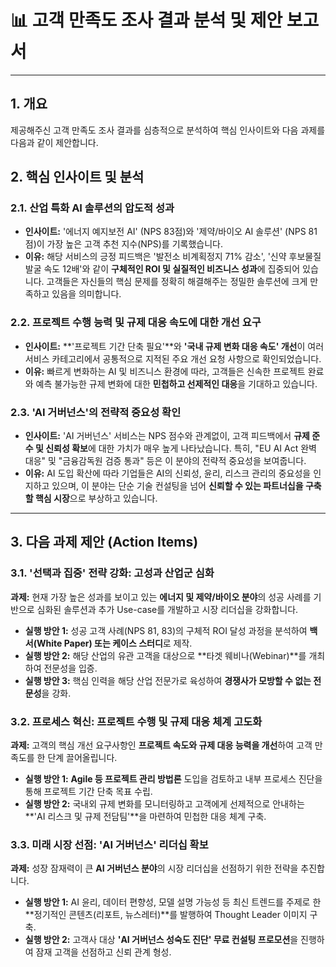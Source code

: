 # 📊 고객 만족도 조사 결과 분석 및 제안 보고서

---

## 1. 개요
제공해주신 고객 만족도 조사 결과를 심층적으로 분석하여 핵심 인사이트와 다음 과제를 다음과 같이 제안합니다.

## 2. 핵심 인사이트 및 분석

### 2.1. 산업 특화 AI 솔루션의 압도적 성과
* **인사이트:** '에너지 예지보전 AI' (NPS 83점)와 '제약/바이오 AI 솔루션' (NPS 81점)이 가장 높은 고객 추천 지수(NPS)를 기록했습니다.
* **이유:** 해당 서비스의 긍정 피드백은 '발전소 비계획정지 71% 감소', '신약 후보물질 발굴 속도 12배'와 같이 **구체적인 ROI 및 실질적인 비즈니스 성과**에 집중되어 있습니다. 고객들은 자신들의 핵심 문제를 정확히 해결해주는 정밀한 솔루션에 크게 만족하고 있음을 의미합니다.

### 2.2. 프로젝트 수행 능력 및 규제 대응 속도에 대한 개선 요구
* **인사이트:** **'프로젝트 기간 단축 필요'**와 **'국내 규제 변화 대응 속도' 개선**이 여러 서비스 카테고리에서 공통적으로 지적된 주요 개선 요청 사항으로 확인되었습니다.
* **이유:** 빠르게 변화하는 AI 및 비즈니스 환경에 따라, 고객들은 신속한 프로젝트 완료와 예측 불가능한 규제 변화에 대한 **민첩하고 선제적인 대응**을 기대하고 있습니다.

### 2.3. 'AI 거버넌스'의 전략적 중요성 확인
* **인사이트:** 'AI 거버넌스' 서비스는 NPS 점수와 관계없이, 고객 피드백에서 **규제 준수 및 신뢰성 확보**에 대한 가치가 매우 높게 나타났습니다. 특히, "EU AI Act 완벽 대응" 및 "금융감독원 검증 통과" 등은 이 분야의 전략적 중요성을 보여줍니다.
* **이유:** AI 도입 확산에 따라 기업들은 AI의 신뢰성, 윤리, 리스크 관리의 중요성을 인지하고 있으며, 이 분야는 단순 기술 컨설팅을 넘어 **신뢰할 수 있는 파트너십을 구축할 핵심 시장**으로 부상하고 있습니다.

---

## 3. 다음 과제 제안 (Action Items)

### 3.1. '선택과 집중' 전략 강화: 고성과 산업군 심화
**과제:** 현재 가장 높은 성과를 보이고 있는 **에너지 및 제약/바이오 분야**의 성공 사례를 기반으로 심화된 솔루션과 추가 Use-case를 개발하고 시장 리더십을 강화합니다.
* **실행 방안 1:** 성공 고객 사례(NPS 81, 83)의 구체적 ROI 달성 과정을 분석하여 **백서(White Paper) 또는 케이스 스터디**로 제작.
* **실행 방안 2:** 해당 산업의 유관 고객을 대상으로 **타겟 웨비나(Webinar)**를 개최하여 전문성을 입증.
* **실행 방안 3:** 핵심 인력을 해당 산업 전문가로 육성하여 **경쟁사가 모방할 수 없는 전문성**을 강화.

### 3.2. 프로세스 혁신: 프로젝트 수행 및 규제 대응 체계 고도화
**과제:** 고객의 핵심 개선 요구사항인 **프로젝트 속도와 규제 대응 능력을 개선**하여 고객 만족도를 한 단계 끌어올립니다.
* **실행 방안 1:** **Agile 등 프로젝트 관리 방법론** 도입을 검토하고 내부 프로세스 진단을 통해 프로젝트 기간 단축 목표 수립.
* **실행 방안 2:** 국내외 규제 변화를 모니터링하고 고객에게 선제적으로 안내하는 **'AI 리스크 및 규제 전담팀'**을 마련하여 민첩한 대응 체계 구축.

### 3.3. 미래 시장 선점: 'AI 거버넌스' 리더십 확보
**과제:** 성장 잠재력이 큰 **AI 거버넌스 분야**의 시장 리더십을 선점하기 위한 전략을 추진합니다.
* **실행 방안 1:** AI 윤리, 데이터 편향성, 모델 설명 가능성 등 최신 트렌드를 주제로 한 **정기적인 콘텐츠(리포트, 뉴스레터)**를 발행하여 Thought Leader 이미지 구축.
* **실행 방안 2:** 고객사 대상 **'AI 거버넌스 성숙도 진단' 무료 컨설팅 프로모션**을 진행하여 잠재 고객을 선점하고 신뢰 관계 형성.